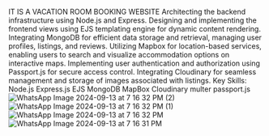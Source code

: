 IT IS A VACATION ROOM BOOKING WEBSITE
Architecting the backend infrastructure using Node.js and Express.
Designing and implementing the frontend views using EJS templating engine for dynamic content rendering.
Integrating MongoDB for efficient data storage and retrieval, managing user profiles, listings, and reviews.
Utilizing Mapbox for location-based services, enabling users to search and visualize accommodation options on interactive
maps.
Implementing user authentication and authorization using Passport.js for secure access control.
Integrating Cloudinary for seamless management and storage of images associated with listings.
Key Skills: Node.js Express.js EJS MongoDB MapBox Cloudinary multer passport.js
![WhatsApp Image 2024-09-13 at 7 16 32 PM (2)](https://github.com/user-attachments/assets/4a2b0718-4480-4f95-b784-316b9a8de4bb)
![WhatsApp Image 2024-09-13 at 7 16 32 PM (1)](https://github.com/user-attachments/assets/913e5991-242c-4417-be1b-fbe82a9440b0)
![WhatsApp Image 2024-09-13 at 7 16 32 PM](https://github.com/user-attachments/assets/1d3bc838-ee6c-4373-bf0d-07e89b6d23d9)
![WhatsApp Image 2024-09-13 at 7 16 31 PM](https://github.com/user-attachments/assets/36604fef-6641-4870-b795-3d9396fc70a6)
